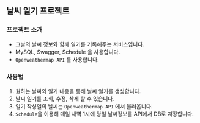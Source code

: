 ## 날씨 일기 프로젝트

### 프로젝트 소개
* 그날의 날씨 정보와 함께 일기를 기록해주는 서비스입니다.
* MySQL, Swagger, Schedule 을 사용합니다.
* `Openweathermap API` 를 사용합니다.

### 사용법
1. 원하는 날짜와 일기 내용을 통해 날씨 일기를 생성합니다.
2. 날씨 일기를 조회, 수정, 삭제 할 수 있습니다.
3. 일기 작성일의 날씨는 `Openweathermap API` 에서 불러옵니다.
4. `Schedule`을 이용해 매일 새벽 1시에 당일 날씨정보를 API에서 DB로 저장합니다.
